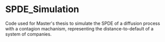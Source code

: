 # SPDE_Simulation

Code used for Master's thesis to simulate the SPDE of a diffusion process with a contagion machanism, representing the distance-to-default of a system of companies.
